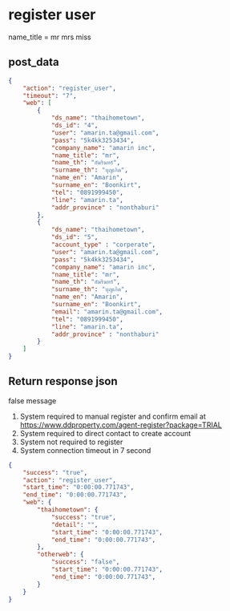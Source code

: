 # register user

name_title = mr mrs miss

## post_data
~~~json
{
    "action": "register_user",
    "timeout": "7",
    "web": [
        {
            "ds_name": "thaihometown",
            "ds_id": "4",
            "user": "amarin.ta@gmail.com",
            "pass": "5k4kk3253434",
            "company_name": "amarin inc",
            "name_title": "mr",
            "name_th": "อัมรินทร์",
            "surname_th": "บุญเกิด",
            "name_en": "Amarin",
            "surname_en": "Boonkirt",
            "tel": "0891999450",
            "line": "amarin.ta",
            "addr_province" : "nonthaburi"            
        },
        {
            "ds_name": "thaihometown",
            "ds_id": "5",
            "account_type" : "corperate",
            "user": "amarin.ta@gmail.com",
            "pass": "5k4kk3253434",
            "company_name": "amarin inc",
            "name_title": "mr",
            "name_th": "อัมรินทร์",
            "surname_th": "บุญเกิด",
            "name_en": "Amarin",
            "surname_en": "Boonkirt",
            "email": "amarin.ta@gmail.com",
            "tel": "0891999450",
            "line": "amarin.ta",
            "addr_province" : "nonthaburi"
        }
    ]
}
~~~

## Return response json
false message

1. System required to manual register and confirm email at https://www.ddproperty.com/agent-register?package=TRIAL
2. System required to direct contact to create account
3. System not required to register
4. System connection timeout in 7 second

~~~json
{
    "success": "true",
    "action": "register_user",
    "start_time": "0:00:00.771743",
    "end_time": "0:00:00.771743",
    "web": {
        "thaihometown": {
            "success": "true",
            "detail": "",
            "start_time": "0:00:00.771743",
            "end_time": "0:00:00.771743",
        },
        "otherweb": {
            "success": "false",
            "start_time": "0:00:00.771743",
            "end_time": "0:00:00.771743",
        }
    }
}
~~~
